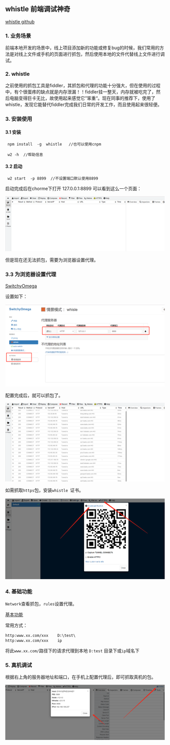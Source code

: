 ## whistle 前端调试神奇

[whistle  github](https://github.com/avwo/whistle/blob/master/README-zh_CN.md)

### 1. 业务场景

​		前端本地开发的场景中，线上项目添加新的功能或修复bug的时候，我们常用的方法是对线上文件或手机的页面进行抓包，然后使用本地的文件代替线上文件进行调试。

### 2. whistle	

​		之前使用的抓包工具是fiddler，其抓包和代理的功能十分强大，但在使用的过程中，有个很蛋疼的缺点就是内存泄漏！！fiddler挂一整天，内存就被吃完了，然后电脑变得巨卡无比，故使用起来感觉它”笨重“。现在同事的推荐下，使用了 whistle，发现它能替代fiddler完成我们日常的开发工作，而且使用起来很轻便。

### 3. 安装使用

#### 3.1 安装

```
 npm install  -g  whistle   //也可以使用cnpm
 
 w2 -h  //帮助信息
```

#### 3.2 启动

```
 w2 start  -p 8899  //不设置端口默认使用8899
```

启动完成后在chorme下打开 127.0.0.1:8899 可以看到这么一个页面：

![whistle 初始界面](.\images\whistle_init.png)

但是现在还无法抓包，需要为浏览器设置代理。

###  3.3 为浏览器设置代理

[SwitchyOmega](https://github.com/FelisCatus/SwitchyOmega)

设置如下：

![chrome 设置代理](.\images\whistle_proxy.png)

配置完成后，就可以抓包了。

![chrome 设置代理](.\images\whistle_ok.png)

如需抓取`https`包，安装`whistle `证书。

![whistle证书](.\images\whistle_CA.png)

### 4. 基础功能

`Network`查看抓包，`rules`设置代理。

[基本功能](https://github.com/avwo/whistle/blob/master/README-zh_CN.md)

常用方式：

```
http:www.xx.com/xxx    D:\test\
http:www.xx.com/xxx    ip
```

将此`www.xx.com/`路径下的请求代理到本地 `D:test` 目录下或`ip`域名下

### 5. 真机调试

根据右上角的服务器地址和端口，在手机上配置代理后，即可抓取真机的包。

![真机调试](.\images\whistle_phone.png)

